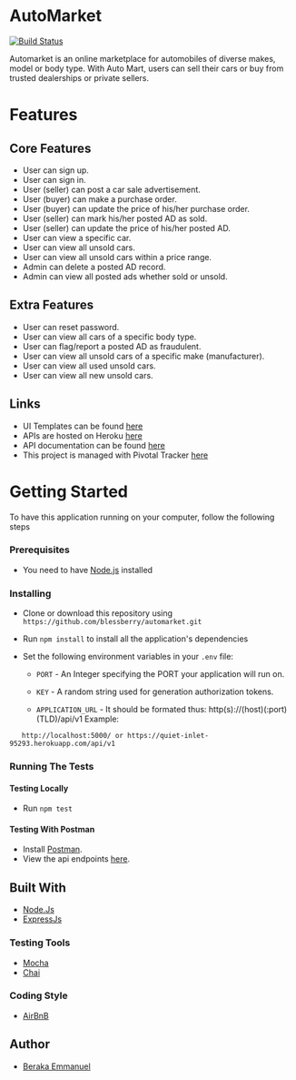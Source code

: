 # AutoMarket
[![Build Status](https://travis-ci.org/blessberry/automarket.svg?branch=develop)](https://travis-ci.org/blessberry/automarket)


Automarket is an online marketplace for automobiles of diverse makes, model or body type. With Auto Mart, users can sell their cars or buy from trusted dealerships or private sellers.

# Features

## Core Features
- User can sign up.
- User can sign in.
- User (seller) can post a car sale advertisement.
- User (buyer) can make a purchase order.
- User (buyer) can update the price of his/her purchase order.
- User (seller) can mark his/her posted AD as sold.
- User (seller) can update the price of his/her posted AD.
- User can view a specific car.
- User can view all unsold cars.
- User can view all unsold cars within a price range.
- Admin can delete a posted AD record.
- Admin can view all posted ads whether sold or unsold.

## Extra Features

- User can reset password.
- User can view all cars of a specific body type.
- User can flag/report a posted AD as fraudulent.
- User can view all unsold cars of a specific make (manufacturer).
- User can view all used unsold cars.
- User can view all new unsold cars.


## Links
- UI Templates can be found [here](http://blessberry.github.io/automarket/)
- APIs are hosted on Heroku [here](https://quiet-inlet-95293.herokuapp.com)
- API documentation can be found [here](https://quiet-inlet-95293.herokuapp.com/man)
- This project is managed with Pivotal Tracker [here](https://www.pivotaltracker.com/n/projects/2349361)


# Getting Started
To have this application running on your computer, follow the following steps



### Prerequisites
- You need to have [Node.js](nodejs.org) installed 



### Installing
- Clone or download this repository using `https://github.com/blessberry/automarket.git`
- Run `npm install` to install all the application's dependencies
- Set the following environment variables in your `.env` file:

    - `PORT` - An Integer specifying the PORT your application will run on.
  
    - `KEY` - A random string used for generation authorization tokens.
  
    - `APPLICATION_URL` - It should be formated thus:  http(s)://(host)(:port)(TLD)/api/v1 
       Example:

 ```
    http://localhost:5000/ or https://quiet-inlet-95293.herokuapp.com/api/v1

 ```
    
    
 
### Running The Tests

#### Testing Locally
- Run `npm test`



#### Testing With Postman
- Install [Postman](https://getpostman.com).
- View the api endpoints [here](https://quiet-inlet-95293.herokuapp.com/docs).
   
	 
   
## Built With
- [Node.Js](https://nodejs.org)
- [ExpressJs](https://expressjs.com)



### Testing Tools
- [Mocha](https://www.npmjs.com/package/mocha)
- [Chai](https://www.npmjs.com/package/chai)



### Coding Style
- [AirBnB](https://github.com/airbnb/javascript)



## Author
- [Beraka Emmanuel](https://github.com/blessberry)

